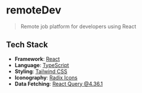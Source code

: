 # remoteDev

> Remote job platform for developers using React

<div align="center">
  <a href="" target="_blank"></a>
</div>

## Tech Stack

- **Framework**: [React](https://react.dev/)
- **Language**: [TypeScript](https://www.typescriptlang.org/)
- **Styling**: [Tailwind CSS](https://tailwindcss.com/)
- **Iconography**: [Radix Icons](https://www.radix-ui.com/icons)
- **Data Fetching**: [React Query @4.36.1](https://www.npmjs.com/package/@tanstack/react-query)
